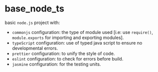# base_node_ts
basic `node.js` project with:
- `commonjs` configuration: the type of module used [i.e: use `require()`, `module.exports` for importing and exporting modules].
- `typeScript` configuration: use of typed java script to ensure no developmental errors.
- `prettier` configuration: to unify the style of code.
- `eslint` configuration: to check for errors before build.
- `jasmine` configuration: for the testing units.